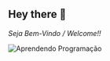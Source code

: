 ## Hey there 👋

*Seja Bem-Vindo / Welcome!!*

![Aprendendo Programação](https://media.discordapp.net/attachments/1214057827769917510/1257506608053751808/89de02db62867c1107fc1562294a2b7d.gif?ex=674c630a&is=674b118a&hm=0be0aaf6e73da0a7e7145cd1f729feb406aba1b156db57ec368d2aac7689e891&=)
<!--
**eulipson/eulipson** is a ✨ _special_ ✨ repository because its `README.md` (this file) appears on your GitHub profile.

Here are some ideas to get you started:

- 🔭 I’m currently working on ...
- 🌱 I’m currently learning ...
- 👯 I’m looking to collaborate on ...
- 🤔 I’m looking for help with ...
- 💬 Ask me about ...
- 📫 How to reach me: ...
- 😄 Pronouns: ...
- ⚡ Fun fact: ...
-->
